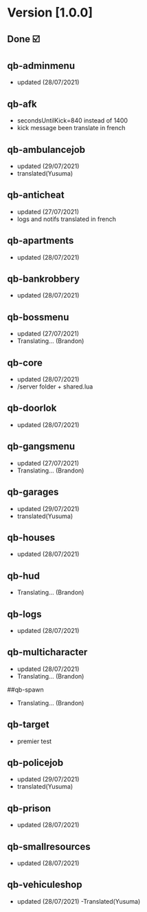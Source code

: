 # Version [1.0.0]

## Done ☑️

## qb-adminmenu

- updated (28/07/2021)

## qb-afk

- secondsUntilKick=840 instead of 1400
- kick message been translate in french

## qb-ambulancejob

- updated (29/07/2021)
- translated(Yusuma)

## qb-anticheat

- updated (27/07/2021)
- logs and notifs translated in french

## qb-apartments

- updated (28/07/2021)

## qb-bankrobbery

- updated (28/07/2021)

## qb-bossmenu

- updated (27/07/2021)
- Translating... (Brandon)

## qb-core

- updated (28/07/2021)
- /server folder + shared.lua

## qb-doorlok

- updated (28/07/2021)

## qb-gangsmenu

- updated (27/07/2021)
- Translating... (Brandon)

## qb-garages

- updated (29/07/2021)
- translated(Yusuma)

## qb-houses

- updated (28/07/2021)

## qb-hud

- Translating... (Brandon)

## qb-logs

- updated (28/07/2021)

## qb-multicharacter

- updated (28/07/2021)
- Translating... (Brandon)

##qb-spawn

- Translating... (Brandon)

## qb-target

- premier test

## qb-policejob

- updated (29/07/2021)
- translated(Yusuma)

## qb-prison

- updated (28/07/2021)

## qb-smallresources

- updated (28/07/2021)

## qb-vehiculeshop

- updated (28/07/2021)
-Translated(Yusuma)
